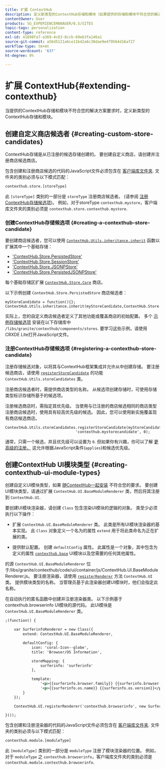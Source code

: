 ```yaml
---
title: 扩展 ContextHub
description: 定义新类型的ContextHub存储和模块（如果提供的存储和模块不符合您的解决方案要求）
contentOwner: User
products: SG_EXPERIENCEMANAGER/6.5/SITES
topic-tags: personalization
content-type: reference
exl-id: 41898fa7-a369-4c63-8ccb-69eb3fa146a1
source-git-commit: a56d5121a6ce11b42a6c30dae9e479564d16af27
workflow-type: tm+mt
source-wordcount: '637'
ht-degree: 0%

---
```


# 扩展 ContextHub{#extending-contexthub}

当提供的ContextHub存储和模块不符合您的解决方案要求时，定义新类型的ContextHub存储和模块。

## 创建自定义商店候选者 {#creating-custom-store-candidates}

ContextHub存储是从已注册的候选存储创建的。 要创建自定义商店，请创建并注册商店候选商店。

包含创建和注册商店候选的代码的JavaScript文件必须包含在 [客户端库文件夹](/help/sites-developing/clientlibs.md#creating-client-library-folders). 文件夹的类别必须与以下模式匹配：

```xml
contexthub.store.[storeType]
```

此 `[storeType]` 类别的一部分是 `storeType` 注册商店候选者。 (请参阅 [注册ContextHub存储候选项](/help/sites-developing/ch-extend.md#registering-a-contexthub-store-candidate))。 例如，对于storeType `contexthub.mystore`，客户端库文件夹的类别必须是 `contexthub.store.contexthub.mystore`.

### 创建ContextHub存储候选项 {#creating-a-contexthub-store-candidate}

要创建商店候选者，您可以使用 [`ContextHub.Utils.inheritance.inherit`](/help/sites-developing/contexthub-api.md#inherit-child-parent) 函数以扩展其中一个基础存储：

* [&#39;ContextHub.Store.PersistedStore&#39;](/help/sites-developing/contexthub-api.md#contexthub-store-persistedstore)
* [&#39;ContextHub.Store.SessionStore&#39;](/help/sites-developing/contexthub-api.md#contexthub-store-sessionstore)
* [&#39;ContextHub.Store.JSONPStore&#39;](/help/sites-developing/contexthub-api.md#contexthub-store-jsonpstore)
* [&#39;ContextHub.Store.PersistedJSONPStore&#39;](/help/sites-developing/contexthub-api.md#contexthub-store-persistedjsonpstore)

每个基础存储区扩展 [`ContextHub.Store.Core`](/help/sites-developing/contexthub-api.md#contexthub-store-core) 商店。

以下示例创建 `ContextHub.Store.PersistedStore` 商店候选者：

```
myStoreCandidate = function(){};
ContextHub.Utils.inheritance.inherit(myStoreCandidate,ContextHub.Store.PersistedStore);
```

实际上，您的自定义商店候选者定义了其他功能或覆盖商店的初始配置。 多个 [示例存储候选项](/help/sites-developing/ch-samplestores.md) 安装在以下存储库中 `/libs/granite/contexthub/components/stores`. 要学习这些示例，请使用CRXDE Lite打开JavaScript文件。

### 注册ContextHub存储候选项 {#registering-a-contexthub-store-candidate}

注册存储候选对象，以将其与ContextHub框架集成并允许从中创建存储。 要注册候选商店，请使用 [`registerStoreCandidate`](/help/sites-developing/contexthub-api.md#registerstorecandidate-store-storetype-priority-applies) 的功能 `ContextHub.Utils.storeCandidates` 类。

注册商店候选者时，需提供商店类型的名称。 从候选项创建存储时，可使用存储类型标识存储所基于的候选项。

注册候选商店时，需指定其优先级。 当使用与已注册的商店候选相同的商店类型注册商店候选时，使用具有较高优先级的候选。 因此，您可以使用新实施覆盖现有商店候选商店。

```
ContextHub.Utils.storeCandidates.registerStoreCandidate(myStoreCandidate,
                                'contexthub.mystorecandidate', 0);
```

通常，只需一个候选，并且优先级可以设置为 `0`. 但如果你有兴趣，你可以了解 [更高级的注册，](/help/sites-developing/contexthub-api.md#registerstorecandidate-store-storetype-priority-applies) 这允许根据JavaScript条件(`applies`)和候选优先级。

## 创建ContextHub UI模块类型 {#creating-contexthub-ui-module-types}

创建自定义UI模块类型，如果 [随ContextHub一起安装](/help/sites-developing/ch-samplemodules.md) 不符合您的要求。 要创建UI模块类型，请通过扩展 `ContextHub.UI.BaseModuleRenderer` 类，然后将其注册到 `ContextHub.UI`.

要创建UI模块渲染器，请创建 `Class` 包含渲染UI模块的逻辑的对象。 类至少必须执行以下操作：

* 扩展 `ContextHub.UI.BaseModuleRenderer` 类。 此类是所有UI模块渲染器的基本实现。 此 `Class` 对象定义一个名为的属性 `extend` 用于将此类命名为正在扩展的类。

* 提供默认配置。 创建 `defaultConfig` 属性。 此属性是一个对象，其中包含为定义的属性 [`contexthub.base`](/help/sites-developing/ch-samplemodules.md#contexthub-base-ui-module-type) UI模块以及您需要的任何其他属性。

的源 `ContextHub.UI.BaseModuleRenderer` 位于/libs/granite/contexthub/code/ui/container/js/ContextHub.UI.BaseModuleRenderer.js。 要注册渲染器，请使用 [`registerRenderer`](/help/sites-developing/contexthub-api.md#registerrenderer-moduletype-renderer-dontrender) 方法 `ContextHub.UI` 类。 提供模块类型的名称。 当管理员基于此渲染器创建UI模块时，他们会指定此名称。

在自动执行的匿名函数中创建并注册渲染器类。 以下示例基于contexthub.browserinfo UI模块的源代码。 此UI模块是 `ContextHub.UI.BaseModuleRenderer` 类。

```xml
;(function() {

    var SurferinfoRenderer = new Class({
        extend: ContextHub.UI.BaseModuleRenderer,

        defaultConfig: {
            icon: 'coral-Icon--globe',
            title: 'Browser/OS Information',

            storeMapping: {
                surferinfo: 'surferinfo'
            },

            template:
                '<p>{{surferinfo.browser.family}} {{surferinfo.browser.version}}</p>' +
                '<p>{{surferinfo.os.name}} {{surferinfo.os.version}}</p>'
        }
    });

    ContextHub.UI.registerRenderer('contexthub.browserinfo', new SurferinfoRenderer());

}());
```

包含创建和注册渲染器的代码的JavaScript文件必须包含在 [客户端库文件夹](/help/sites-developing/clientlibs.md#creating-client-library-folders). 文件夹的类别必须与以下模式匹配：

```xml
contexthub.module.[moduleType]
```

此 `[moduleType]` 类别的一部分是 `moduleType` 注册了模块渲染器的位置。 例如，对于 `moduleType` 之 `contexthub.browserinfo`，客户端库文件夹的类别必须是 `contexthub.module.contexthub.browserinfo`.
